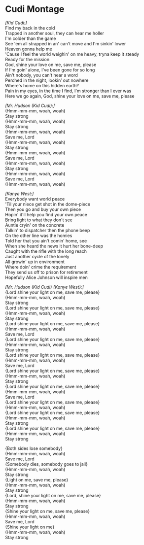 # Cudi Montage

_[Kid Cudi:]_  
Find my back in the cold  
Trapped in another soul, they can hear me holler  
I'm colder than the game  
See 'em all strapped in an' can't move and I'm sinkin' lower  
Heaven gonna help me  
'Cause I feel the world weighin' on me heavy, tryna keep it steady  
Ready for the mission  
God, shine your love on me, save me, please  
If I'm goin' alone, I've been gone for so long  
Ain't nobody, you can't hear a word  
Perched in the night, lookin’ out nowhere  
Where's home on this hidden earth?  
Pain in my eyes, in the time I find, I'm stronger than I ever was  
Here we go again, God, shine your love on me, save me, please  

_[Mr. Hudson (Kid Cudi):]_  
(Hmm-mm-mm, woah, woah)  
Stay strong  
(Hmm-mm-mm, woah, woah)  
Stay strong  
(Hmm-mm-mm, woah, woah)  
Save me, Lord  
(Hmm-mm-mm, woah, woah)  
Stay strong  
(Hmm-mm-mm, woah, woah)  
Save me, Lord  
(Hmm-mm-mm, woah, woah)  
Stay strong  
(Hmm-mm-mm, woah, woah)  
Save me, Lord  
(Hmm-mm-mm, woah, woah)  

_[Kanye West:]_  
Everybody want world peace  
'Til your niece get shot in the dome-piece  
Then you go and buy your own piece  
Hopin' it'll help you find your own peace  
Bring light to what they don't see  
Auntie cryin' on the concrete  
Talkin' to dispatcher then the phone beep  
On the other line was the homies  
Told her that you ain't comin' home, see  
When she heard the news it hurt her bone-deep  
Caught with the rifle with the long reach  
Just another cycle of the lonely  
All growin' up in environment  
Where doin' crime the requirement  
They send us off to prison for retirement  
Hopefully Alice Johnson will inspire men  

_[Mr. Hudson (Kid Cudi) {Kanye West}:]_  
{Lord shine your light on me, save me, please}  
(Hmm-mm-mm, woah, woah)  
Stay strong  
{Lord shine your light on me, save me, please}  
(Hmm-mm-mm, woah, woah)  
Stay strong  
{Lord shine your light on me, save me, please}  
(Hmm-mm-mm, woah, woah)  
Save me, Lord  
{Lord shine your light on me, save me, please}  
(Hmm-mm-mm, woah, woah)  
Stay strong  
{Lord shine your light on me, save me, please}  
(Hmm-mm-mm, woah, woah)  
Save me, Lord  
{Lord shine your light on me, save me, please}  
(Hmm-mm-mm, woah, woah)  
Stay strong  
{Lord shine your light on me, save me, please}  
(Hmm-mm-mm, woah, woah)  
Save me, Lord  
{Lord shine your light on me, save me, please}  
(Hmm-mm-mm, woah, woah)  
{Lord shine your light on me, save me, please}  
(Hmm-mm-mm, woah, woah)  
Stay strong  
{Lord shine your light on me, save me, please}  
(Hmm-mm-mm, woah, woah)  
Stay strong  

{Both sides lose somebody}  
(Hmm-mm-mm, woah, woah)  
Save me, Lord  
{Somebody dies, somebody goes to jail}  
(Hmm-mm-mm, woah, woah)  
Stay strong  
{Light on me, save me, please}  
(Hmm-mm-mm, woah, woah)  
Stay strong  
{Lord, shine your light on me, save me, please}  
(Hmm-mm-mm, woah, woah)  
Stay strong  
{Shine your light on me, save me, please}  
(Hmm-mm-mm, woah, woah)  
Save me, Lord  
{Shine your light on me}  
(Hmm-mm-mm, woah, woah)  
Stay strong
